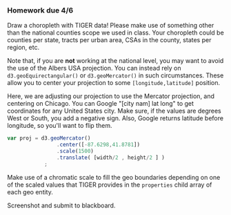 ### Homework due 4/6

Draw a choropleth with TIGER data! Please make use of something other than the national counties scope we used in class. Your choropleth could be counties per state, tracts per urban area, CSAs in the county, states per region, etc.

Note that, if you are **not** working at the national level, you may want to avoid the use of the Albers USA projection. You can instead rely on `d3.geoEquirectangular()` or `d3.geoMercator()` in such circumstances. These allow you to center your projection to some `[longitude,latitude]` position.

Here, we are adjusting our projection to use the Mercator projection, and centering on Chicago. You can Google "[city nam] lat long" to get coordinates for any United States city. Make sure, if the values are degrees West or South, you add a negative sign. Also, Google returns latitude before longitude, so you'll want to flip them.

```js
var proj = d3.geoMercator()
				.center([-87.6298,41.8781])
				.scale(1500)
				.translate( [width/2 , height/2 ] )
			;

```

Make use of a chromatic scale to fill the geo boundaries depending on one of the scaled values that TIGER provides in the `properties` child array of each geo entity.

Screenshot and submit to blackboard.
